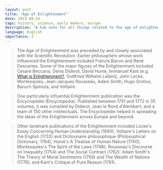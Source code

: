 ```yaml
---
layout: post
title: "Age of Enlightenment"
date: 2023-09-24
tags: history, science, early modern, europe
description: "A hub note for all things related to the age of enlightenment."
language: English
importance: 3
---
```


> The Age of Enlightenment was preceded by and closely associated with the Scientific Revolution. Earlier philosophers whose work influenced the Enlightenment included Francis Bacon and René Descartes. Some of the major figures of the Enlightenment included Cesare Beccaria, Denis Diderot, David Hume, Immanuel Kant (e.g. [What is Enlightenment?](/wiki/what-is-enlightenment), Gottfried Wilhelm Leibniz, John Locke, Montesquieu, Jean-Jacques Rousseau, Adam Smith, Hugo Grotius, Baruch Spinoza, and Voltaire.

> One particularly influential Enlightenment publication was the Encyclopédie (Encyclopedia). Published between 1751 and 1772 in 35 volumes, it was compiled by Diderot, Jean le Rond d'Alembert, and a team of 150 other intellectuals. The Encyclopédie helped in spreading the ideas of the Enlightenment across Europe and beyond. 

> Other landmark publications of the Enlightenment included Locke's Essay Concerning Human Understanding (1690), Voltaire's Letters on the English (1733) and Dictionnaire philosophique (Philosophical Dictionary; 1764); Hume's A Treatise of Human Nature (1740); Montesquieu's The Spirit of the Laws (1748); Rousseau's Discourse on Inequality (1754) and The Social Contract (1762); Adam Smith's The Theory of Moral Sentiments (1759) and The Wealth of Nations (1776); and Kant's Critique of Pure Reason (1781).
